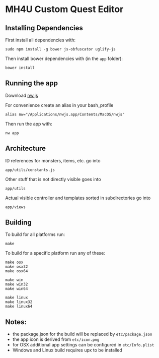 # MH4U Custom Quest Editor

## Installing Dependencies
First install all dependencies with:

```sudo npm install -g bower js-obfuscator uglify-js```

Then install bower dependencies with (in the `app` folder):

```bower install```

## Running the app
Download [nw.js](http://nwjs.io)

For convenience create an alias in your bash_profile

```alias nw="/Applications/nwjs.app/Contents/MacOS/nwjs"```

Then run the app with:

```nw app```

## Architecture
ID references for monsters, items, etc. go into

```app/utils/constants.js```

Other stuff that is not directly visible goes into

```app/utils```

Actual visible controller and templates sorted in subdirectories go into

```app/views```


## Building
To build for all platforms run:

```make```

To build for a specific platform run any of these:

```
make osx
make osx32
make osx64

make win
make win32
make win64

make linux
make linux32
make linux64
```

## Notes:
- the package.json for the build will be replaced by ```etc/package.json```
- the app icon is derived from ```etc/icon.png```
- for OSX additional app settings can be configured in ```etc/Info.plist```
- Windows and Linux build requires upx to be installed

